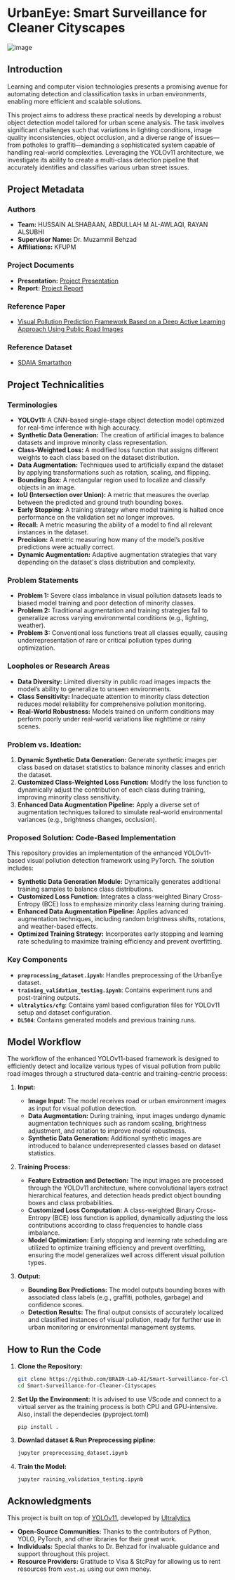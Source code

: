# UrbanEye: Smart Surveillance for Cleaner Cityscapes

![image](https://github.com/user-attachments/assets/7ea72bc8-a23b-4240-b904-95570b258718)


## Introduction
Learning and computer vision technologies presents a promising avenue for automating detection and classification tasks in urban environments, enabling more efficient and scalable solutions.

This project aims to address these practical needs by developing a robust object detection model tailored for urban scene analysis. The task involves significant challenges such that variations in lighting conditions, image quality inconsistencies, object occlusion, and a diverse range of issues—from potholes to graffiti—demanding a sophisticated system capable of handling real-world complexities. Leveraging the YOLOv11 architecture, we investigate its ability to create a multi-class detection pipeline that accurately identifies and classifies various urban street issues.


## Project Metadata
### Authors
- **Team:** HUSSAIN ALSHABAAN, ABDULLAH M AL-AWLAQI, RAYAN ALSUBHI
- **Supervisor Name:** Dr. Muzammil Behzad
- **Affiliations:** KFUPM

### Project Documents
- **Presentation:** [Project Presentation](/presentation.pptx)
- **Report:** [Project Report](/report.pdf)

### Reference Paper
- [Visual Pollution Prediction Framework Based on a Deep Active Learning Approach Using Public Road Images](https://www.mdpi.com/2227-7390/11/1/186)

### Reference Dataset
- [SDAIA Smartathon](https://drive.google.com/file/d/1ULqYtd9yomeGz53WBhgRdPRFB37ppeDU/view)


## Project Technicalities

### Terminologies
- **YOLOv11:** A CNN-based single-stage object detection model optimized for real-time inference with high accuracy.
- **Synthetic Data Generation:** The creation of artificial images to balance datasets and improve minority class representation.
- **Class-Weighted Loss:** A modified loss function that assigns different weights to each class based on the dataset distribution.
- **Data Augmentation:** Techniques used to artificially expand the dataset by applying transformations such as rotation, scaling, and flipping.
- **Bounding Box:** A rectangular region used to localize and classify objects in an image.
- **IoU (Intersection over Union):** A metric that measures the overlap between the predicted and ground truth bounding boxes.
- **Early Stopping:** A training strategy where model training is halted once performance on the validation set no longer improves.
- **Recall:** A metric measuring the ability of a model to find all relevant instances in the dataset.
- **Precision:** A metric measuring how many of the model’s positive predictions were actually correct.
- **Dynamic Augmentation:** Adaptive augmentation strategies that vary depending on the dataset's class distribution and complexity.

### Problem Statements
- **Problem 1:** Severe class imbalance in visual pollution datasets leads to biased model training and poor detection of minority classes.
- **Problem 2:** Traditional augmentation and training strategies fail to generalize across varying environmental conditions (e.g., lighting, weather).
- **Problem 3:** Conventional loss functions treat all classes equally, causing underrepresentation of rare or critical pollution types during optimization.

### Loopholes or Research Areas
- **Data Diversity:** Limited diversity in public road images impacts the model’s ability to generalize to unseen environments.
- **Class Sensitivity:** Inadequate attention to minority class detection reduces model reliability for comprehensive pollution monitoring.
- **Real-World Robustness:** Models trained on uniform conditions may perform poorly under real-world variations like nighttime or rainy scenes.

### Problem vs. Ideation:
1. **Dynamic Synthetic Data Generation:** Generate synthetic images per class based on dataset statistics to balance minority classes and enrich the dataset.
2. **Customized Class-Weighted Loss Function:** Modify the loss function to dynamically adjust the contribution of each class during training, improving minority class sensitivity.
3. **Enhanced Data Augmentation Pipeline:** Apply a diverse set of augmentation techniques tailored to simulate real-world environmental variances (e.g., brightness changes, occlusion).


### Proposed Solution: Code-Based Implementation
This repository provides an implementation of the enhanced YOLOv11-based visual pollution detection framework using PyTorch. The solution includes:

- **Synthetic Data Generation Module:** Dynamically generates additional training samples to balance class distributions.
- **Customized Loss Function:** Integrates a class-weighted Binary Cross-Entropy (BCE) loss to emphasize minority class learning during training.
- **Enhanced Data Augmentation Pipeline:** Applies advanced augmentation techniques, including random brightness shifts, rotations, and weather-based effects.
- **Optimized Training Strategy:** Incorporates early stopping and learning rate scheduling to maximize training efficiency and prevent overfitting.


### Key Components
- **`preprocessing_dataset.ipynb`**: Handles preprocessing of the UrbanEye dataset.
- **`training_validation_testing.ipynb`**: Contains experiment runs and post-training outputs.
- **`ultralytics/cfg`**: Contains yaml based configuration files for YOLOv11 setup and dataset configuration.
- **`DL504`**: Contains generated models and previous training runs.

## Model Workflow
The workflow of the enhanced YOLOv11-based framework is designed to efficiently detect and localize various types of visual pollution from public road images through a structured data-centric and training-centric process:

1. **Input:**
   - **Image Input:** The model receives road or urban environment images as input for visual pollution detection.
   - **Data Augmentation:** During training, input images undergo dynamic augmentation techniques such as random scaling, brightness adjustment, and rotation to improve model robustness.
   - **Synthetic Data Generation:** Additional synthetic images are introduced to balance underrepresented classes based on dataset statistics.

2. **Training Process:**
   - **Feature Extraction and Detection:** The input images are processed through the YOLOv11 architecture, where convolutional layers extract hierarchical features, and detection heads predict object bounding boxes and class probabilities.
   - **Customized Loss Computation:** A class-weighted Binary Cross-Entropy (BCE) loss function is applied, dynamically adjusting the loss contributions according to class frequencies to handle class imbalance.
   - **Model Optimization:** Early stopping and learning rate scheduling are utilized to optimize training efficiency and prevent overfitting, ensuring the model generalizes well across different visual pollution types.

3. **Output:**
   - **Bounding Box Predictions:** The model outputs bounding boxes with associated class labels (e.g., graffiti, potholes, garbage) and confidence scores.
   - **Detection Results:** The final output consists of accurately localized and classified instances of visual pollution, ready for further use in urban monitoring or environmental management systems.


## How to Run the Code

1. **Clone the Repository:**
    ```bash
    git clone https://github.com/BRAIN-Lab-AI/Smart-Surveillance-for-Cleaner-Cityscapes.git
    cd Smart-Surveillance-for-Cleaner-Cityscapes
    ```

2. **Set Up the Environment:**
    It is advised to use VScode and connect to a virtual server as the training process is both CPU and GPU-intensive. Also, install the dependecies (pyproject.toml)
    ``` 
    pip install .
    ```
   
3. **Downlad dataset & Run Preprocessing pipline:**
    ```bash
    jupyter preprocessing_dataset.ipynb
    ```
4. **Train the Model:**
    ```bash
    jupyter raining_validation_testing.ipynb
    ```

## Acknowledgments
This project is built on top of [YOLOv11](https://github.com/ultralytics/ultralytics), developed by [Ultralytics](https://ultralytics.com/)
- **Open-Source Communities:** Thanks to the contributors of Python, YOLO, PyTorch, and other libraries for their great work.
- **Individuals:** Special thanks to Dr. Behzad for invaluable guidance and support throughout this project.
- **Resource Providers:** Gratitude to Visa & StcPay for allowing us to rent resources from ``vast.ai`` using our own money.


